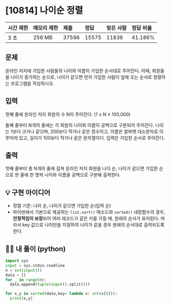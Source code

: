 # [10814] 나이순 정렬

| 시간 제한 | 메모리 제한 | 제출  | 정답  | 맞은 사람 | 정답 비율 |
| :-------- | :---------- | :---- | :---- | :-------- | :-------- |
| 3 초      | 256 MB      | 37596 | 15575 | 11836     | 41.186%   |

## 문제

온라인 저지에 가입한 사람들의 나이와 이름이 가입한 순서대로 주어진다. 이때, 회원들을 나이가 증가하는 순으로, 나이가 같으면 먼저 가입한 사람이 앞에 오는 순서로 정렬하는 프로그램을 작성하시오.

## 입력

첫째 줄에 온라인 저지 회원의 수 N이 주어진다. (1 ≤ N ≤ 100,000)

둘째 줄부터 N개의 줄에는 각 회원의 나이와 이름이 공백으로 구분되어 주어진다. 나이는 1보다 크거나 같으며, 200보다 작거나 같은 정수이고, 이름은 알파벳 대소문자로 이루어져 있고, 길이가 100보다 작거나 같은 문자열이다. 입력은 가입한 순서로 주어진다.

## 출력

첫째 줄부터 총 N개의 줄에 걸쳐 온라인 저지 회원을 나이 순, 나이가 같으면 가입한 순으로 한 줄에 한 명씩 나이와 이름을 공백으로 구분해 출력한다.





## 💡 구현 아이디어

- 정렬 기준: 나이 순, 나이가 같으면 가입한 순(입력 순)
- 파이썬에서 기본으로 제공하는 `list.sort()` 메소드와 `sorted()` 내장함수의 경우, **안정적임이 보장**되어 여러 레코드가 같은 키를 가질 때, 원래의 순서가 유지된다. 따라서 key 값으로 나이만을 지정하여 나이가 같을 경우 원래의 순서대로 출력되도록 한다.





## 🙆‍♀️ 내 풀이 (python)

```python
import sys
input = sys.stdin.readline
n = int(input())
data = []
for _ in range(n):
  data.append(tuple(input().split()))

for x,y in sorted(data,key= lambda x: int(x[0])):
  print(x,y)
```


